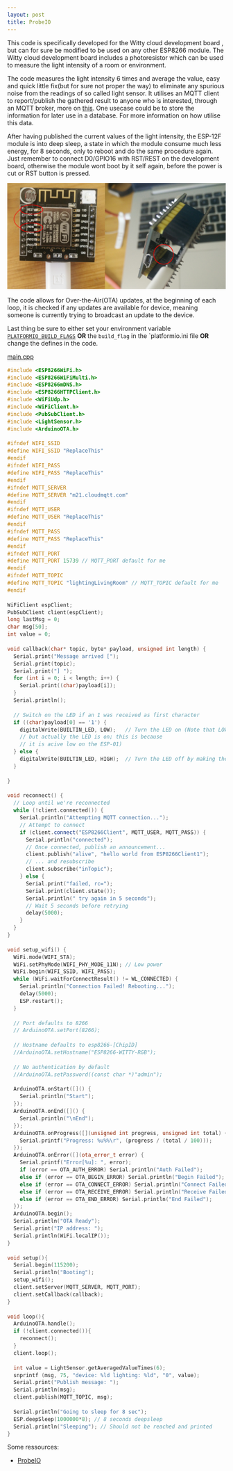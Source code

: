 ```yaml
---
layout: post
title: ProbeIO
---
```


This code is specifically developed for the Witty cloud development board , but can for sure be modified to be used on any other ESP8266 module. The Witty cloud development board includes a photoresistor which can be used to measure the light intensity of a room or environment.

The code measures the light intensity 6 times and average the value, easy and quick little fix(but for sure not proper the way) to eliminate any spurious noise from the readings of so called light sensor. It utilises an MQTT client to report/publish the gathered result to anyone who is interested, through an MQTT broker, more on [this](http://mqtt.org/). One usecase could be to store the information for later use in a database. For more information on how utilise this data.<!--, see my [Internet of Probes](http://cnheider.net/2016/02/25/Internet-Of-Probes.html).-->

After having published the current values of the light intensity, the ESP-12F module is into deep sleep, a state in which the module consume much less energy, for 8 seconds, only to reboot and do the same procedure again. Just remember to connect D0/GPIO16 with RST/REST on the development board, otherwise the module wont boot by it self again, before the power is cut or RST button is pressed.

![Connect these two](/images/2016/04/connect.jpg)

The code allows for Over-the-Air(OTA) updates, at the beginning of each loop, it is checked if any updates are available for device, meaning someone is currently trying to broadcast an update to the device.

Last thing be sure to either set your environment variable [`PLATFORMIO_BUILD_FLAGS`](http://docs.platformio.org/en/latest/envvars.html#envvar-PLATFORMIO_BUILD_FLAGS) **OR** the `build_flag` in the `platformio.ini file **OR** change the defines in the code.

[main.cpp](https://raw.githubusercontent.com/cnHeider/pio/master/src/main.cpp)

```cpp
#include <ESP8266WiFi.h>
#include <ESP8266WiFiMulti.h>
#include <ESP8266mDNS.h>
#include <ESP8266HTTPClient.h>
#include <WiFiUdp.h>
#include <WiFiClient.h>
#include <PubSubClient.h>
#include <LightSensor.h>
#include <ArduinoOTA.h>

#ifndef WIFI_SSID
#define WIFI_SSID "ReplaceThis"
#endif
#ifndef WIFI_PASS
#define WIFI_PASS "ReplaceThis"
#endif
#ifndef MQTT_SERVER
#define MQTT_SERVER "m21.cloudmqtt.com"
#endif
#ifndef MQTT_USER
#define MQTT_USER "ReplaceThis"
#endif
#ifndef MQTT_PASS
#define MQTT_PASS "ReplaceThis"
#endif
#ifndef MQTT_PORT
#define MQTT_PORT 15739 // MQTT_PORT default for me
#endif
#ifndef MQTT_TOPIC
#define MQTT_TOPIC "lightingLivingRoom" // MQTT_TOPIC default for me
#endif

WiFiClient espClient;
PubSubClient client(espClient);
long lastMsg = 0;
char msg[50];
int value = 0;

void callback(char* topic, byte* payload, unsigned int length) {
  Serial.print("Message arrived [");
  Serial.print(topic);
  Serial.print("] ");
  for (int i = 0; i < length; i++) {
    Serial.print((char)payload[i]);
  }
  Serial.println();

  // Switch on the LED if an 1 was received as first character
  if ((char)payload[0] == '1') {
    digitalWrite(BUILTIN_LED, LOW);   // Turn the LED on (Note that LOW is the voltage level
    // but actually the LED is on; this is because
    // it is acive low on the ESP-01)
  } else {
    digitalWrite(BUILTIN_LED, HIGH);  // Turn the LED off by making the voltage HIGH
  }

}

void reconnect() {
  // Loop until we're reconnected
  while (!client.connected()) {
    Serial.println("Attempting MQTT connection...");
    // Attempt to connect
    if (client.connect("ESP8266Client", MQTT_USER, MQTT_PASS)) {
      Serial.println("connected");
      // Once connected, publish an announcement...
      client.publish("alive", "hello world from ESP8266Client1");
      // ... and resubscribe
      client.subscribe("inTopic");
    } else {
      Serial.print("failed, rc=");
      Serial.print(client.state());
      Serial.println(" try again in 5 seconds");
      // Wait 5 seconds before retrying
      delay(5000);
    }
  }
}

void setup_wifi() {
  WiFi.mode(WIFI_STA);
  WiFi.setPhyMode(WIFI_PHY_MODE_11N); // Low power
  WiFi.begin(WIFI_SSID, WIFI_PASS);
  while (WiFi.waitForConnectResult() != WL_CONNECTED) {
    Serial.println("Connection Failed! Rebooting...");
    delay(5000);
    ESP.restart();
  }

  // Port defaults to 8266
  // ArduinoOTA.setPort(8266);

  // Hostname defaults to esp8266-[ChipID]
  //ArduinoOTA.setHostname("ESP8266-WITTY-RGB");

  // No authentication by default
  //ArduinoOTA.setPassword((const char *)"admin");

  ArduinoOTA.onStart([]() {
    Serial.println("Start");
  });
  ArduinoOTA.onEnd([]() {
    Serial.println("\nEnd");
  });
  ArduinoOTA.onProgress([](unsigned int progress, unsigned int total) {
    Serial.printf("Progress: %u%%\r", (progress / (total / 100)));
  });
  ArduinoOTA.onError([](ota_error_t error) {
    Serial.printf("Error[%u]: ", error);
    if (error == OTA_AUTH_ERROR) Serial.println("Auth Failed");
    else if (error == OTA_BEGIN_ERROR) Serial.println("Begin Failed");
    else if (error == OTA_CONNECT_ERROR) Serial.println("Connect Failed");
    else if (error == OTA_RECEIVE_ERROR) Serial.println("Receive Failed");
    else if (error == OTA_END_ERROR) Serial.println("End Failed");
  });
  ArduinoOTA.begin();
  Serial.println("OTA Ready");
  Serial.print("IP address: ");
  Serial.println(WiFi.localIP());
}

void setup(){
  Serial.begin(115200);
  Serial.println("Booting");
  setup_wifi();
  client.setServer(MQTT_SERVER, MQTT_PORT);
  client.setCallback(callback);
}

void loop(){
  ArduinoOTA.handle();
  if (!client.connected()){
    reconnect();
  }
  client.loop();

  int value = LightSensor.getAveragedValueTimes(6);
  snprintf (msg, 75, "device: %ld lighting: %ld", "0", value);
  Serial.print("Publish message: ");
  Serial.println(msg);
  client.publish(MQTT_TOPIC, msg);

  Serial.println("Going to sleep for 8 sec");
  ESP.deepSleep(1000000*8); // 8 seconds deepsleep
  Serial.println("Sleeping"); // Should not be reached and printed
}
```

Some ressources:

- [ProbeIO](https://github.com/cnHeider/pio)
